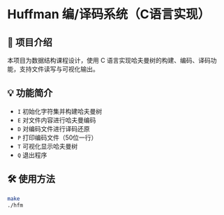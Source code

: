 
# Huffman 编/译码系统（C语言实现）

## 📌 项目介绍
本项目为数据结构课程设计，使用 C 语言实现哈夫曼树的构建、编码、译码功能，支持文件读写与可视化输出。

## 💡 功能简介
- `I` 初始化字符集并构建哈夫曼树
- `E` 对文件内容进行哈夫曼编码
- `D` 对编码文件进行译码还原
- `P` 打印编码文件（50位一行）
- `T` 可视化显示哈夫曼树
- `Q` 退出程序

## 🛠 使用方法

```bash
make
./hfm
